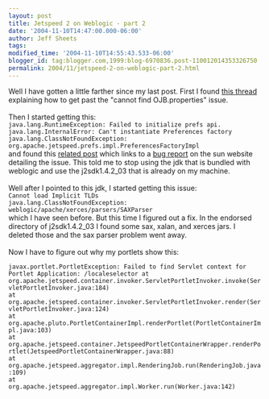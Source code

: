 ```yaml
---
layout: post
title: Jetspeed 2 on Weblogic - part 2
date: '2004-11-10T14:47:00.000-06:00'
author: Jeff Sheets
tags:
modified_time: '2004-11-10T14:55:43.533-06:00'
blogger_id: tag:blogger.com,1999:blog-6970836.post-110012014353326750
permalink: 2004/11/jetspeed-2-on-weblogic-part-2.html
---
```


Well I have gotten a little farther since my last post. First I found <a
      href="http://www.mail-archive.com/jetspeed-dev@jakarta.apache.org/msg16644.html">this
      thread</a> explaining how to get past the "cannot find OJB.properties" issue.
      <br />
      <br />Then I started getting this:
      <br /><code>java.lang.RuntimeException: Failed to initialize prefs api.
      java.lang.InternalError: Can't instantiate Preferences factory
      java.lang.ClassNotFoundException:
      org.apache.jetspeed.prefs.impl.PreferencesFactoryImpl</code>
      <br />and found this <a
      href="http://wiki.apache.org/portals/Jetspeed2/PrefsClassloaderIssuesAndSdk14">related
      post</a> which links to a <a
      href="http://bugs.sun.com/bugdatabase/view_bug.do?bug_id=5012893">bug report</a> on
      the sun website detailing the issue. This told me to stop using the jdk that is bundled with
      weblogic and use the j2sdk1.4.2_03 that is already on my machine.
      <br />
      <br />Well after I pointed to this jdk, I started getting this issue:
      <br /><code>Cannot load Implicit TLDs java.lang.ClassNotFoundException:
      weblogic/apache/xerces/parsers/SAXParser</code>
      <br />which I have seen before. But this time I figured out a fix. In the endorsed
      directory of j2sdk1.4.2_03 I found some sax, xalan, and xerces jars. I deleted those and the
      sax parser problem went away.
      <br />
      <br />Now I have to figure out why my portlets show this:
      <br /><code> javax.portlet.PortletException: Failed to find Servlet context for
      Portlet Application: /localeselector at
      org.apache.jetspeed.container.invoker.ServletPortletInvoker.invoke(ServletPortletInvoker.java:184)
      at
      org.apache.jetspeed.container.invoker.ServletPortletInvoker.render(ServletPortletInvoker.java:124)
      at org.apache.pluto.PortletContainerImpl.renderPortlet(PortletContainerImpl.java:103) at
      org.apache.jetspeed.container.JetspeedPortletContainerWrapper.renderPortlet(JetspeedPortletContainerWrapper.java:88)
      at org.apache.jetspeed.aggregator.impl.RenderingJob.run(RenderingJob.java:109) at
      org.apache.jetspeed.aggregator.impl.Worker.run(Worker.java:142)</code>